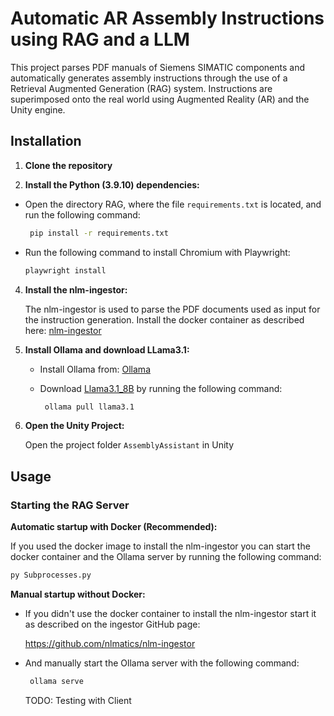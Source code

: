 # Automatic AR Assembly Instructions using RAG and a LLM

This project parses PDF manuals of Siemens SIMATIC components and automatically generates assembly instructions through the use of a Retrieval Augmented Generation (RAG) system. Instructions are superimposed onto the real world using Augmented Reality (AR) and the Unity engine.

## Installation

1. **Clone the repository**

2. **Install the Python (3.9.10) dependencies:**

- Open the directory RAG, where the file `requirements.txt` is located, and run the following command:
   
   ```sh
    pip install -r requirements.txt
    ```
- Run the following command to install Chromium with Playwright:
  
  ```sh
  playwright install
  ```
    
4. **Install the nlm-ingestor:**
   
    The nlm-ingestor is used to parse the PDF documents used as input for the instruction generation. Install the docker container as described here: [nlm-ingestor](https://github.com/nlmatics/nlm-ingestor) 
   
5. **Install Ollama and download LLama3.1:**

   - Install Ollama from: [Ollama](https://ollama.com/)

   - Download [Llama3.1_8B](https://ollama.com/library/llama3.1) by running the following command:
 
     ```sh
      ollama pull llama3.1
      ```

8. **Open the Unity Project:**

   Open the project folder `AssemblyAssistant` in Unity



## Usage
### Starting the RAG Server

 **Automatic startup with Docker (Recommended):**

   If you used the docker image to install the nlm-ingestor you can start the docker container and the Ollama server by running the following command:
  ```sh
  py Subprocesses.py
  ```

 **Manual startup without Docker:**
    
  - If you didn't use the docker container to install the nlm-ingestor start it as described on the ingestor GitHub page:
    
    https://github.com/nlmatics/nlm-ingestor

  - And manually start the Ollama server with the following command:
     ```sh
      ollama serve
      ```

     TODO: Testing with Client


### 
